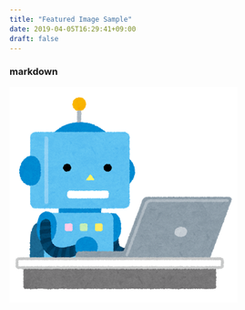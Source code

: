 ```yaml
---
title: "Featured Image Sample"
date: 2019-04-05T16:29:41+09:00
draft: false
---
```


### markdown
![ろぼっと](ai_computer_sousa_robot.png)

